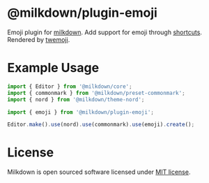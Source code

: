 # @milkdown/plugin-emoji

Emoji plugin for [milkdown](https://saul-mirone.github.io/milkdown/).
Add support for emoji through [shortcuts](https://www.webfx.com/tools/emoji-cheat-sheet/).
Rendered by [twemoji](https://github.com/twitter/twemoji).

# Example Usage

```typescript
import { Editor } from '@milkdown/core';
import { commonmark } from '@milkdown/preset-commonmark';
import { nord } from '@milkdown/theme-nord';

import { emoji } from '@milkdown/plugin-emoji';

Editor.make().use(nord).use(commonmark).use(emoji).create();
```

# License

Milkdown is open sourced software licensed under [MIT license](https://github.com/Saul-Mirone/milkdown/blob/main/LICENSE).
